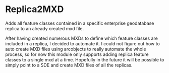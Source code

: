 # Replica2MXD
Adds all feature classes contained in a specific enterprise geodatabase replica to an already created mxd file.

After having created numerous MXDs to define which feature classes are included in a replica, I decided to automate it.
I could not figure out how to auto create MXD files using arcobjects to really automate the whole process, so for now
this module only supports adding replica feature classes to a single mxd at a time. Hopefully in the future it will be
possible to simply point to a SDE and create MXD files of all the replicas.
